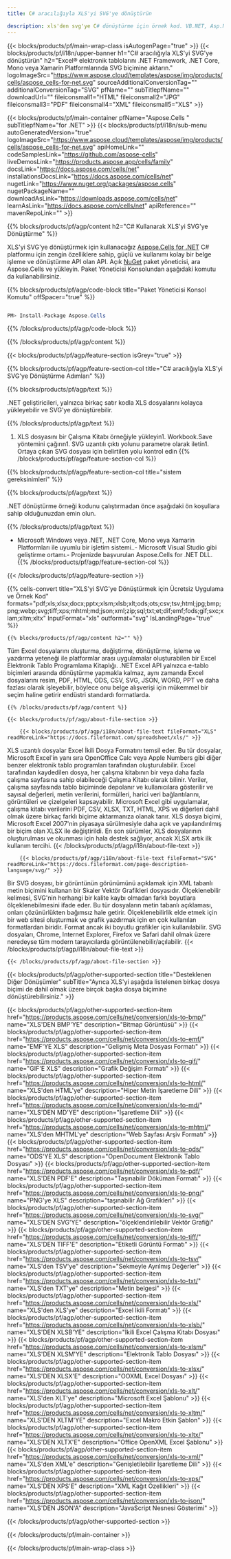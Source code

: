 ```yaml
---
title: C# aracılığıyla XLS'yi SVG'ye dönüştürün

description: xls'den svg'ye C# dönüştürme için örnek kod. VB.NET, Asp.NET veya herhangi bir .NET tabanlı uygulama içinde toplu xls dosyalarından svg'ye dönüştürme için API örnek kodunu kullanın.
---
```

{{< blocks/products/pf/main-wrap-class isAutogenPage="true" >}}
{{< blocks/products/pf/i18n/upper-banner h1="C# aracılığıyla XLS\'yi SVG\'ye dönüştürün" h2="Excel® elektronik tablolarını .NET Framework, .NET Core, Mono veya Xamarin Platformlarında SVG biçimine aktarın." logoImageSrc="https://www.aspose.cloud/templates/aspose/img/products/cells/aspose_cells-for-net.svg" sourceAdditionalConversionTag="" additionalConversionTag="SVG" pfName="" subTitlepfName="" downloadUrl="" fileiconsmall1="HTML" fileiconsmall2="JPG" fileiconsmall3="PDF" fileiconsmall4="XML" fileiconsmall5="XLS" >}}

{{< blocks/products/pf/main-container pfName="Aspose.Cells " subTitlepfName="for .NET" >}}
{{< blocks/products/pf/i18n/sub-menu autoGeneratedVersion="true" logoImageSrc="https://www.aspose.cloud/templates/aspose/img/products/cells/aspose_cells-for-net.svg" apiHomeLink="" codeSamplesLink="https://github.com/aspose-cells" liveDemosLink="https://products.aspose.app/cells/family" docsLink="https://docs.aspose.com/cells/net" installationsDocsLink="https://docs.aspose.com/cells/net" nugetLink="https://www.nuget.org/packages/aspose.cells" nugetPackageName="" downloadAsLink="https://downloads.aspose.com/cells/net" learnAsLink="https://docs.aspose.com/cells/net" apiReference="" mavenRepoLink="" >}}

{{% blocks/products/pf/agp/content h2="C# Kullanarak XLS\'yi SVG\'ye Dönüştürme" %}}

 XLS'yi SVG'ye dönüştürmek için kullanacağız
 [Aspose.Cells for .NET](https://products.aspose.com/cells/net) 
 C# platformu için zengin özelliklere sahip, güçlü ve kullanımı kolay bir belge işleme ve dönüştürme API olan API. Açık
 [NuGet](https://www.nuget.org/packages/aspose.cells) 
 paket yöneticisi, ara
 Aspose.Cells 
 ve yükleyin. Paket Yöneticisi Konsolundan aşağıdaki komutu da kullanabilirsiniz.

{{% blocks/products/pf/agp/code-block title="Paket Yöneticisi Konsol Komutu" offSpacer="true" %}}

```cs

PM> Install-Package Aspose.Cells


```

{{% /blocks/products/pf/agp/code-block %}}

{{% /blocks/products/pf/agp/content %}}

{{< blocks/products/pf/agp/feature-section isGrey="true" >}}

{{% blocks/products/pf/agp/feature-section-col title="C# aracılığıyla XLS\'yi SVG\'ye Dönüştürme Adımları" %}}

{{% blocks/products/pf/agp/text %}}

 .NET geliştiricileri, yalnızca birkaç satır kodla XLS dosyalarını kolayca yükleyebilir ve SVG'ye dönüştürebilir.

{{% /blocks/products/pf/agp/text %}}

1. XLS dosyasını bir Çalışma Kitabı örneğiyle yükleyin1. Workbook.Save yöntemini çağırın1. SVG uzantılı çıktı yolunu parametre olarak iletin1. Ortaya çıkan SVG dosyası için belirtilen yolu kontrol edin
{{% /blocks/products/pf/agp/feature-section-col %}}

{{% blocks/products/pf/agp/feature-section-col title="sistem gereksinimleri" %}}

{{% blocks/products/pf/agp/text %}}

 .NET dönüştürme örneği kodunu çalıştırmadan önce aşağıdaki ön koşullara sahip olduğunuzdan emin olun.

{{% /blocks/products/pf/agp/text %}}

- Microsoft Windows veya .NET, .NET Core, Mono veya Xamarin Platformları ile uyumlu bir işletim sistemi..- Microsoft Visual Studio gibi geliştirme ortamı.- Projenizde başvurulan Aspose.Cells for .NET DLL.
{{% /blocks/products/pf/agp/feature-section-col %}}

{{< /blocks/products/pf/agp/feature-section >}}

{{% cells-convert title="XLS\'yi SVG\'ye Dönüştürmek için Ücretsiz Uygulama ve Örnek Kod" formats="pdf;xls;xlsx;docx;pptx;xlsm;xlsb;xlt;ods;ots;csv;tsv;html;jpg;bmp;png;webp;svg;tiff;xps;mhtml;md;json;xml;zip;sql;txt;et;dif;emf;fods;gif;sxc;xlam;xltm;xltx" InputFormat="xls" outformat="svg" IsLandingPage="true" %}}
 
<!-- aboutfile Starts -->

    {{% blocks/products/pf/agp/content h2="" %}}

 Tüm Excel dosyalarını oluşturma, değiştirme, dönüştürme, işleme ve yazdırma yeteneği ile platformlar arası uygulamalar oluşturabilen bir Excel Elektronik Tablo Programlama Kitaplığı. .NET Excel API yalnızca e-tablo biçimleri arasında dönüştürme yapmakla kalmaz, aynı zamanda Excel dosyalarını resim, PDF, HTML, ODS, CSV, SVG, JSON, WORD, PPT ve daha fazlası olarak işleyebilir, böylece onu belge alışverişi için mükemmel bir seçim haline getirir endüstri standardı formatlarda.

    {{% /blocks/products/pf/agp/content %}}

    {{< blocks/products/pf/agp/about-file-section >}}

        {{< blocks/products/pf/agp/i18n/about-file-text fileFormat="XLS" readMoreLink="https://docs.fileformat.com/spreadsheet/xls/" >}}
XLS uzantılı dosyalar Excel İkili Dosya Formatını temsil eder. Bu tür dosyalar, Microsoft Excel'in yanı sıra OpenOffice Calc veya Apple Numbers gibi diğer benzer elektronik tablo programları tarafından oluşturulabilir. Excel tarafından kaydedilen dosya, her çalışma kitabının bir veya daha fazla çalışma sayfasına sahip olabileceği Çalışma Kitabı olarak bilinir. Veriler, çalışma sayfasında tablo biçiminde depolanır ve kullanıcılara gösterilir ve sayısal değerleri, metin verilerini, formülleri, harici veri bağlantılarını, görüntüleri ve çizelgeleri kapsayabilir. Microsoft Excel gibi uygulamalar, çalışma kitabı verilerini PDF, CSV, XLSX, TXT, HTML, XPS ve diğerleri dahil olmak üzere birkaç farklı biçime aktarmanıza olanak tanır. XLS dosya biçimi, Microsoft Excel 2007'nin piyasaya sürülmesiyle daha açık ve yapılandırılmış bir biçim olan XLSX ile değiştirildi. En son sürümler, XLS dosyalarının oluşturulması ve okunması için hala destek sağlıyor, ancak XLSX artık ilk kullanım tercihi.
        {{< /blocks/products/pf/agp/i18n/about-file-text >}}

        {{< blocks/products/pf/agp/i18n/about-file-text fileFormat="SVG" readMoreLink="https://docs.fileformat.com/page-description-language/svg/" >}}
Bir SVG dosyası, bir görüntünün görünümünü açıklamak için XML tabanlı metin biçimini kullanan bir Skaler Vektör Grafikleri dosyasıdır. Ölçeklenebilir kelimesi, SVG'nin herhangi bir kalite kaybı olmadan farklı boyutlara ölçeklenebilmesini ifade eder. Bu tür dosyaların metin tabanlı açıklaması, onları çözünürlükten bağımsız hale getirir. Ölçeklenebilirlik elde etmek için bir web sitesi oluşturmak ve grafik yazdırmak için en çok kullanılan formatlardan biridir. Format ancak iki boyutlu grafikler için kullanılabilir. SVG dosyaları, Chrome, Internet Explorer, Firefox ve Safari dahil olmak üzere neredeyse tüm modern tarayıcılarda görüntülenebilir/açılabilir.
        {{< /blocks/products/pf/agp/i18n/about-file-text >}}

    {{< /blocks/products/pf/agp/about-file-section >}}

<!-- aboutfile Ends -->

{{< blocks/products/pf/agp/other-supported-section title="Desteklenen Diğer Dönüşümler" subTitle="Ayrıca XLS\'yi aşağıda listelenen birkaç dosya biçimi de dahil olmak üzere birçok başka dosya biçimine dönüştürebilirsiniz." >}}

{{< blocks/products/pf/agp/other-supported-section-item href="https://products.aspose.com/cells/net/conversion/xls-to-bmp/" name="XLS\'DEN BMP\'YE" description="Bitmap Görüntüsü" >}}
{{< blocks/products/pf/agp/other-supported-section-item href="https://products.aspose.com/cells/net/conversion/xls-to-emf/" name="EMF\'YE XLS" description="Gelişmiş Meta Dosyası Formatı" >}}
{{< blocks/products/pf/agp/other-supported-section-item href="https://products.aspose.com/cells/net/conversion/xls-to-gif/" name="GIF\'E XLS" description="Grafik Değişim Formatı" >}}
{{< blocks/products/pf/agp/other-supported-section-item href="https://products.aspose.com/cells/net/conversion/xls-to-html/" name="XLS\'den HTML\'ye" description="Hiper Metin İşaretleme Dili" >}}
{{< blocks/products/pf/agp/other-supported-section-item href="https://products.aspose.com/cells/net/conversion/xls-to-md/" name="XLS\'DEN MD\'YE" description="İşaretleme Dili" >}}
{{< blocks/products/pf/agp/other-supported-section-item href="https://products.aspose.com/cells/net/conversion/xls-to-mhtml/" name="XLS\'den MHTML\'ye" description="Web Sayfası Arşiv Formatı" >}}
{{< blocks/products/pf/agp/other-supported-section-item href="https://products.aspose.com/cells/net/conversion/xls-to-ods/" name="ODS\'YE XLS" description="OpenDocument Elektronik Tablo Dosyası" >}}
{{< blocks/products/pf/agp/other-supported-section-item href="https://products.aspose.com/cells/net/conversion/xls-to-pdf/" name="XLS\'DEN PDF\'E" description="Taşınabilir Döküman Formatı" >}}
{{< blocks/products/pf/agp/other-supported-section-item href="https://products.aspose.com/cells/net/conversion/xls-to-png/" name="PNG\'ye XLS" description="taşınabilir Ağ Grafikleri" >}}
{{< blocks/products/pf/agp/other-supported-section-item href="https://products.aspose.com/cells/net/conversion/xls-to-svg/" name="XLS\'DEN SVG\'YE" description="ölçeklendirilebilir Vektör Grafiği" >}}
{{< blocks/products/pf/agp/other-supported-section-item href="https://products.aspose.com/cells/net/conversion/xls-to-tiff/" name="XLS\'DEN TIFF\'E" description="Etiketli Görüntü Formatı" >}}
{{< blocks/products/pf/agp/other-supported-section-item href="https://products.aspose.com/cells/net/conversion/xls-to-tsv/" name="XLS\'den TSV\'ye" description="Sekmeyle Ayrılmış Değerler" >}}
{{< blocks/products/pf/agp/other-supported-section-item href="https://products.aspose.com/cells/net/conversion/xls-to-txt/" name="XLS\'den TXT\'ye" description="Metin belgesi" >}}
{{< blocks/products/pf/agp/other-supported-section-item href="https://products.aspose.com/cells/net/conversion/xls-to-xls/" name="XLS\'den XLS\'ye" description="Excel İkili Formatı" >}}
{{< blocks/products/pf/agp/other-supported-section-item href="https://products.aspose.com/cells/net/conversion/xls-to-xlsb/" name="XLS\'DEN XLSB\'YE" description="İkili Excel Çalışma Kitabı Dosyası" >}}
{{< blocks/products/pf/agp/other-supported-section-item href="https://products.aspose.com/cells/net/conversion/xls-to-xlsm/" name="XLS\'DEN XLSM\'YE" description="Elektronik Tablo Dosyası" >}}
{{< blocks/products/pf/agp/other-supported-section-item href="https://products.aspose.com/cells/net/conversion/xls-to-xlsx/" name="XLS\'DEN XLSX\'E" description="OOXML Excel Dosyası" >}}
{{< blocks/products/pf/agp/other-supported-section-item href="https://products.aspose.com/cells/net/conversion/xls-to-xlt/" name="XLS\'den XLT\'ye" description="Microsoft Excel Şablonu" >}}
{{< blocks/products/pf/agp/other-supported-section-item href="https://products.aspose.com/cells/net/conversion/xls-to-xltm/" name="XLS\'DEN XLTM\'YE" description="Excel Makro Etkin Şablon" >}}
{{< blocks/products/pf/agp/other-supported-section-item href="https://products.aspose.com/cells/net/conversion/xls-to-xltx/" name="XLS\'DEN XLTX\'E" description="Office OpenXML Excel Şablonu" >}}
{{< blocks/products/pf/agp/other-supported-section-item href="https://products.aspose.com/cells/net/conversion/xls-to-xml/" name="XLS\'den XML\'e" description="Genişletilebilir İşaretleme Dili" >}}
{{< blocks/products/pf/agp/other-supported-section-item href="https://products.aspose.com/cells/net/conversion/xls-to-xps/" name="XLS\'DEN XPS\'E" description="XML Kağıt Özellikleri" >}}
{{< blocks/products/pf/agp/other-supported-section-item href="https://products.aspose.com/cells/net/conversion/xls-to-json/" name="XLS\'DEN JSON\'A" description="JavaScript Nesnesi Gösterimi" >}}

{{< /blocks/products/pf/agp/other-supported-section >}}

{{< /blocks/products/pf/main-container >}}
    
{{< /blocks/products/pf/main-wrap-class >}}
